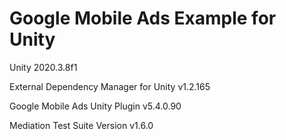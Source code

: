 # Google Mobile Ads Example for Unity
 
Unity 2020.3.8f1

External Dependency Manager for Unity v1.2.165

Google Mobile Ads Unity Plugin v5.4.0.90

Mediation Test Suite Version v1.6.0
